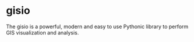 # gisio
The gisio is a powerful, modern and easy to use Pythonic library to perform GIS visualization and analysis.
